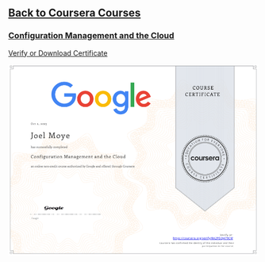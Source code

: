 ## [Back to Coursera Courses](/README.md)
### [Configuration Management and the Cloud](https://www.coursera.org/learn/configuration-management-cloud)
[Verify or Download Certificate](https://coursera.org/verify/RA2PD2J479CW)

![](Configuration-Management-and-the-Cloud.png)